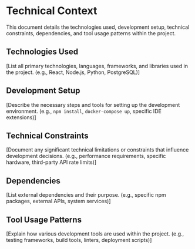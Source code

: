 # Technical Context

This document details the technologies used, development setup, technical constraints, dependencies, and tool usage patterns within the project.

## Technologies Used
[List all primary technologies, languages, frameworks, and libraries used in the project. (e.g., React, Node.js, Python, PostgreSQL)]

## Development Setup
[Describe the necessary steps and tools for setting up the development environment. (e.g., `npm install`, `docker-compose up`, specific IDE extensions)]

## Technical Constraints
[Document any significant technical limitations or constraints that influence development decisions. (e.g., performance requirements, specific hardware, third-party API rate limits)]

## Dependencies
[List external dependencies and their purpose. (e.g., specific npm packages, external APIs, system services)]

## Tool Usage Patterns
[Explain how various development tools are used within the project. (e.g., testing frameworks, build tools, linters, deployment scripts)]

